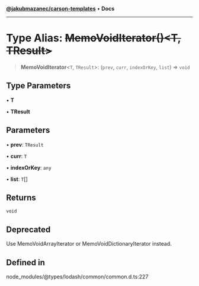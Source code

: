 [**@jakubmazanec/carson-templates**](../../../README.md) • **Docs**

---

# Type Alias: ~~MemoVoidIterator()\<T, TResult\>~~

> **MemoVoidIterator**\<`T`, `TResult`\>: (`prev`, `curr`, `indexOrKey`, `list`) => `void`

## Type Parameters

• **T**

• **TResult**

## Parameters

• **prev**: `TResult`

• **curr**: `T`

• **indexOrKey**: `any`

• **list**: `T`[]

## Returns

`void`

## Deprecated

Use MemoVoidArrayIterator or MemoVoidDictionaryIterator instead.

## Defined in

node_modules/@types/lodash/common/common.d.ts:227
